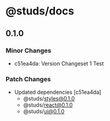 # @studs/docs

## 0.1.0

### Minor Changes

- c51ea4da: Version Changeset 1 Test

### Patch Changes

- Updated dependencies [c51ea4da]
  - @studs/styles@0.1.0
  - @studs/react@0.1.0
  - @studs/ui@0.1.0
